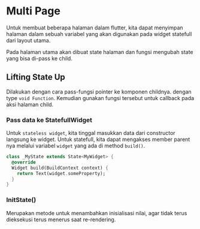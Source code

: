 # Multi Page

Untuk membuat beberapa halaman dalam flutter, kita dapat menyimpan halaman dalam sebuah variabel yang akan digunakan pada widget statefull dari layout utama.

Pada halaman utama akan dibuat state halaman dan fungsi mengubah state yang bisa di-pass ke child.

## Lifting State Up

Dilakukan dengan cara pass-fungsi pointer ke komponen childnya. dengan type `void Function`. Kemudian gunakan fungsi tersebut untuk callback pada aksi halaman child.

### Pass data ke StatefullWidget

Untuk `stateless widget`, kita tinggal masukkan data dari constructor langsung ke widget. Untuk statefull, kita dapat mengakses member parent nya melalui variabel `widget` yang ada di method `build()`.

```dart
class _MyState extends State<MyWidget> {
  @override
  Widget build(BuildContext context) {
    return Text(widget.someProperty);
  }
}
```

### InitState()

Merupakan metode untuk menambahkan inisialisasi nilai, agar tidak terus dieksekusi terus menerus saat re-rendering.
